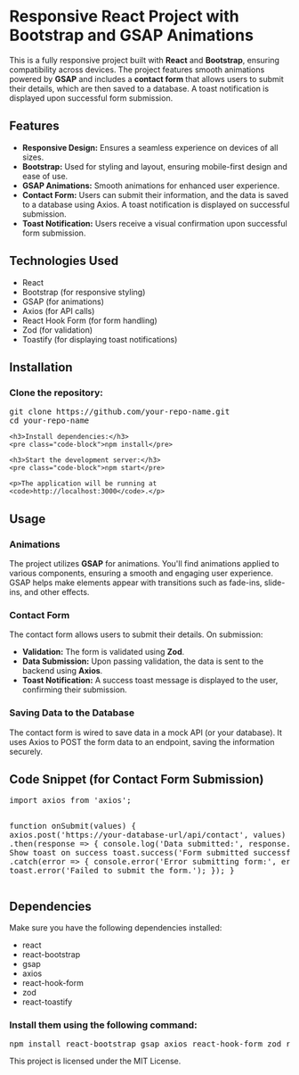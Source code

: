 <!DOCTYPE html>
<html lang="en">
<head>
  <meta charset="UTF-8">
  <meta name="viewport" content="width=device-width, initial-scale=1.0">
  <title>README - Responsive React Project</title>
</head>
<body>

  <h1>Responsive React Project with Bootstrap and GSAP Animations</h1>
  
  <p>
    This is a fully responsive project built with <strong>React</strong> and <strong>Bootstrap</strong>, ensuring compatibility across devices. 
    The project features smooth animations powered by <strong>GSAP</strong> and includes a <strong>contact form</strong> that allows users 
    to submit their details, which are then saved to a database. A toast notification is displayed upon successful form submission.
  </p>

  <h2>Features</h2>
  <ul>
    <li><strong>Responsive Design:</strong> Ensures a seamless experience on devices of all sizes.</li>
    <li><strong>Bootstrap:</strong> Used for styling and layout, ensuring mobile-first design and ease of use.</li>
    <li><strong>GSAP Animations:</strong> Smooth animations for enhanced user experience.</li>
    <li><strong>Contact Form:</strong> Users can submit their information, and the data is saved to a database using Axios. A toast notification is displayed on successful submission.</li>
    <li><strong>Toast Notification:</strong> Users receive a visual confirmation upon successful form submission.</li>
  </ul>

  <h2>Technologies Used</h2>
  <ul>
    <li>React</li>
    <li>Bootstrap (for responsive styling)</li>
    <li>GSAP (for animations)</li>
    <li>Axios (for API calls)</li>
    <li>React Hook Form (for form handling)</li>
    <li>Zod (for validation)</li>
    <li>Toastify (for displaying toast notifications)</li>
  </ul>

  <h2>Installation</h2>
  <div class="install-steps">
    <h3>Clone the repository:</h3>
    <pre class="code-block">git clone https://github.com/your-repo-name.git <br>cd your-repo-name</pre>
    
    <h3>Install dependencies:</h3>
    <pre class="code-block">npm install</pre>

    <h3>Start the development server:</h3>
    <pre class="code-block">npm start</pre>

    <p>The application will be running at <code>http://localhost:3000</code>.</p>
  </div>

  <h2>Usage</h2>

  <h3>Animations</h3>
  <p>
    The project utilizes <strong>GSAP</strong> for animations. You'll find animations applied to various components, ensuring a smooth and engaging user experience.
    GSAP helps make elements appear with transitions such as fade-ins, slide-ins, and other effects.
  </p>

  <h3>Contact Form</h3>
  <p>The contact form allows users to submit their details. On submission:</p>
  <ul>
    <li><strong>Validation:</strong> The form is validated using <strong>Zod</strong>.</li>
    <li><strong>Data Submission:</strong> Upon passing validation, the data is sent to the backend using <strong>Axios</strong>.</li>
    <li><strong>Toast Notification:</strong> A success toast message is displayed to the user, confirming their submission.</li>
  </ul>

  <h3>Saving Data to the Database</h3>
  <p>
    The contact form is wired to save data in a mock API (or your database). It uses Axios to POST the form data to an endpoint, saving the information securely.
  </p>

  <h2>Code Snippet (for Contact Form Submission)</h2>
  <div class="code-block">
    <pre>
import axios from 'axios';

function onSubmit(values) {
  axios.post('https://your-database-url/api/contact', values)
    .then(response => {
      console.log('Data submitted:', response.data);
      // Show toast on success
      toast.success('Form submitted successfully!');
    })
    .catch(error => {
      console.error('Error submitting form:', error);
      toast.error('Failed to submit the form.');
    });
}
    </pre>
  </div>

  <h2>Dependencies</h2>
  <p>Make sure you have the following dependencies installed:</p>
  <ul>
    <li>react</li>
    <li>react-bootstrap</li>
    <li>gsap</li>
    <li>axios</li>
    <li>react-hook-form</li>
    <li>zod</li>
    <li>react-toastify</li>
  </ul>

  <h3>Install them using the following command:</h3>
  <pre class="code-block">npm install react-bootstrap gsap axios react-hook-form zod react-toastify</pre>

  <footer>
    <p>This project is licensed under the MIT License.</p>
  </footer>

</body>
</html>
